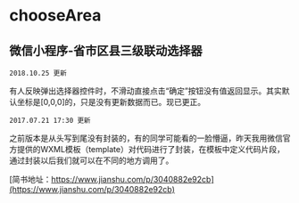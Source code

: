 # chooseArea
## 微信小程序-省市区县三级联动选择器
```2018.10.25 更新```

有人反映弹出选择器控件时，不滑动直接点击“确定”按钮没有值返回显示。其实默认坐标是[0,0,0]的，只是没有更新数据而已。现已更正。

```2017.07.21 17:30 更新```

之前版本是从头写到尾没有封装的，有的同学可能看的一脸懵逼，昨天我用微信官方提供的WXML模板（template）对代码进行了封装，在模板中定义代码片段，通过封装以后我们就可以在不同的地方调用了。

[简书地址：https://www.jianshu.com/p/3040882e92cb](https://www.jianshu.com/p/3040882e92cb)
